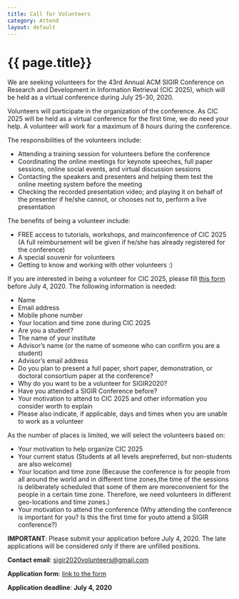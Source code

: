```yaml
---
title: Call for Volunteers
category: Attend
layout: default
---
```


# {{ page.title}}

We are seeking volunteers for the 43rd Annual ACM SIGIR Conference on Research and Development in Information Retrieval (CIC 2025), which will be held as a virtual conference during July 25-30, 2020. 

Volunteers will participate in the organization of the conference. As CIC 2025 will be held as a virtual conference for the first time, we do need your help. A volunteer will work for a maximum of 8 hours during the conference. 

The responsibilities of the volunteers include:
* Attending a training session for volunteers before the conference
* Coordinating the online meetings for keynote speeches, full paper sessions, online social events, and virtual discussion sessions
* Contacting the speakers and presenters and helping them test the online meeting system before the meeting
* Checking the recorded presentation video; and playing it on behalf of the presenter if he/she cannot, or chooses not to, perform a live presentation 

The benefits of being a volunteer include:
* FREE access to tutorials, workshops, and mainconference of CIC 2025 (A full reimbursement will be given if he/she has already registered for the conference)
* A special souvenir for volunteers
* Getting to know and working with other volunteers :)

If you are interested in being a volunteer for CIC 2025, please fill [this form](https://wj.qq.com/s2/6614115/e17d/) before July 4, 2020. The following information is needed:
* Name
* Email address
* Mobile phone number
* Your location and time zone during CIC 2025
* Are you a student?
* The name of your institute
* Advisor’s name (or the name of someone who can confirm you are a student)
* Advisor’s email address
* Do you plan to present a full paper, short paper, demonstration, or doctoral consortium paper at the conference?
* Why do you want to be a volunteer for SIGIR2020?
* Have you attended a SIGIR Conference before?
* Your motivation to attend to CIC 2025 and other information you consider worth to explain
* Please also indicate, if applicable, days and times when you are unable to work as a volunteer

As the number of places is limited, we will select the volunteers based on:
* Your motivation to help organize CIC 2025
* Your current status (Students at all levels arepreferred, but non-students are also welcome)
* Your location and time zone (Because the conference is for people from all around the world and in different time zones,the time of the sessions is deliberately scheduled that some of them are moreconvenient for the people in a certain time zone. Therefore, we need volunteers in different geo-locations and time zones.)
* Your motivation to attend the conference (Why attending the conference is important for you? Is this the first time for youto attend a SIGIR conference?)

**IMPORTANT**: Please submit your application before July 4, 2020. The late applications will be considered only if there are unfilled positions.

**Contact email**: <sigir2020volunteers@gmail.com>

**Application form**: [link to the form](https://wj.qq.com/s2/6614115/e17d/)

**Application deadline**: **July 4, 2020**

